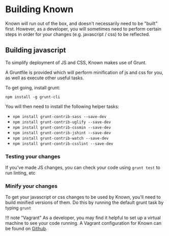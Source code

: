 # Building Known

Known will run out of the box, and doesn't necessarily need to be "built" first. However, as a developer, you will sometimes need to perform certain steps in order for your changes (e.g. javascript / css) to be reflected.

## Building javascript

To simplify deployment of JS and CSS, Known makes use of Grunt. 

A Gruntfile is provided which will perform minification of js and css for you, as well as execute other useful tasks.

To get going, install grunt:

```npm install -g grunt-cli```

You will then need to install the following helper tasks:

* ```npm install grunt-contrib-sass --save-dev```
* ```npm install grunt-contrib-uglify --save-dev```
* ```npm install grunt-contrib-cssmin --save-dev```
* ```npm install grunt-contrib-jshint --save-dev```
* ```npm install grunt-contrib-watch --save-dev```
* ```npm install grunt-contrib-csslint --save-dev```

### Testing your changes

If you've made JS changes, you can check your code using ```grunt test``` to run linting, etc

### Minify your changes

To get your javascript or css changes to be used by Known, you'll need to build minified versions of them. Do this by running the default grunt task by typing ```grunt```

!!! note "Vagrant"
    As a developer, you may find it helpful to set up a virtual machine to see your code running. A Vagrant configuration for Known can be found on [Github](https://github.com/mapkyca/known-vagrant).
